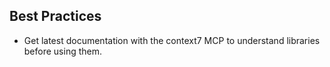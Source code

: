 ## Best Practices

- Get latest documentation with the context7 MCP to understand libraries before using them.